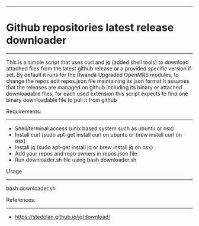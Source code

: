 ______________________________________________
# Github repositories latest release downloader
------------------------------
This is a simple script that uses curl and jq (added shell tools) to download attached files from the latest github release or a provided specific version if set.
By default it runs for the Rwanda Upgraded OpenMRS modules, to change the repos edit repos.json file maintaining its json format
It assumes that the releases are managed on github including its binary or attached downloadable files, for each used extension this script expects to find one binary downloadable file to pull it from github


Requirements:
_________________
+ Shell/terminal access (unix based system such as ubuntu or osx)
+ Install curl (sudo apt-get install curl on ubuntu or brew install curl on osx)
+ Install jq (sudo apt-get install jq or brew install jq on osx)
+ Add your repos and repo owners in repos.json file
+ Run downloader.sh file using bash downloader.sh


Usage
__________________
bash downloader.sh


References:
___________________
+ https://stedolan.github.io/jq/download/